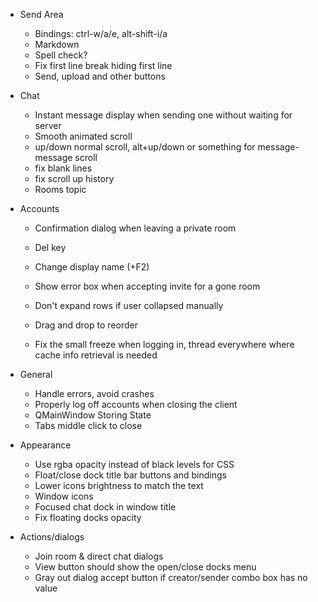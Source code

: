 - Send Area
  - Bindings: ctrl-w/a/e, alt-shift-i/a
  - Markdown
  - Spell check?
  - Fix first line break hiding first line
  - Send, upload and other buttons

- Chat
  - Instant message display when sending one without waiting for server
  - Smooth animated scroll
  - up/down normal scroll, alt+up/down or something for message-message scroll
  - fix blank lines
  - fix scroll up history
  - Rooms topic

- Accounts
  - Confirmation dialog when leaving a private room
  - Del key
  - Change display name (+F2)
  - Show error box when accepting invite for a gone room 

  - Don't expand rows if user collapsed manually
  - Drag and drop to reorder

  - Fix the small freeze when logging in,
    thread everywhere where cache info retrieval is needed

- General
  - Handle errors, avoid crashes
  - Properly log off accounts when closing the client
  - QMainWindow Storing State
  - Tabs middle click to close

- Appearance
  - Use rgba opacity instead of black levels for CSS
  - Float/close dock title bar buttons and bindings
  - Lower icons brightness to match the text
  - Window icons
  - Focused chat dock in window title
  - Fix floating docks opacity

- Actions/dialogs
  - Join room & direct chat dialogs
  - View button should show the open/close docks menu
  - Gray out dialog accept button if creator/sender combo box has no value
